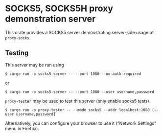 # SOCKS5, SOCKS5H proxy demonstration server

This crate provides a SOCKS5 server demonstrating server-side usage of `proxy-socks`.

## Testing

This server may be run using

```
$ cargo run -p socks5-server -- --port 1080 --no-auth-required
```

or

```
$ cargo run -p socks5-server -- --port 1080 --user username,password
```

`proxy-tester` may be used to test this server (only enable socks5 tests).

```
$ cargo run -p proxy-tester -- --mode socks5 --addr localhost:1080 [--user username,password]
```

Alternatively, you can configure your browser to use it ("Network Settings" menu in Firefox).

